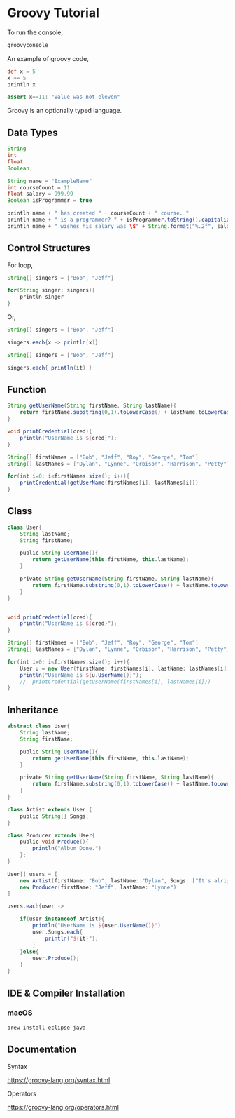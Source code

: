 # Groovy Tutorial

To run the console,

```bash
groovyconsole
```

An example of groovy code,

```groovy
def x = 5
x += 5
println x

assert x==11: "Value was not eleven"
```

Groovy is an optionally typed language.

## Data Types

```groovy
String
int
float
Boolean
```

```groovy
String name = "ExampleName"
int courseCount = 11
float salary = 999.99
Boolean isProgrammer = true

println name + " has created " + courseCount + " course. "
println name + " is a programmer? " + isProgrammer.toString().capitalize()
println name + " wishes his salary was \$" + String.format("%.2f", salary)
```

## Control Structures

For loop,

```groovy
String[] singers = ["Bob", "Jeff"]

for(String singer: singers){
    println singer
}
```

Or,

```groovy
String[] singers = ["Bob", "Jeff"]

singers.each{x -> println(x)}
```

```groovy
String[] singers = ["Bob", "Jeff"]

singers.each{ println(it) }
```

## Function

```groovy
String getUserName(String firstName, String lastName){
    return firstName.substring(0,1).toLowerCase() + lastName.toLowerCase();
}

void printCredential(cred){
    println("UserName is ${cred}");
}

String[] firstNames = ["Bob", "Jeff", "Roy", "George", "Tom"]
String[] lastNames = ["Dylan", "Lynne", "Orbison", "Harrison", "Petty"]

for(int i=0; i<firstNames.size(); i++){
    printCredential(getUserName(firstNames[i], lastNames[i]))
}
```

## Class

```groovy
class User{
    String lastName;
    String firstName;

    public String UserName(){
        return getUserName(this.firstName, this.lastName);
    }

    private String getUserName(String firstName, String lastName){
        return firstName.substring(0,1).toLowerCase() + lastName.toLowerCase();
    }
}


void printCredential(cred){
    println("UserName is ${cred}");
}

String[] firstNames = ["Bob", "Jeff", "Roy", "George", "Tom"]
String[] lastNames = ["Dylan", "Lynne", "Orbison", "Harrison", "Petty"]

for(int i=0; i<firstNames.size(); i++){
    User u = new User(firstName: firstNames[i], lastName: lastNames[i]);
    println("UserName is ${u.UserName()}");
    //  printCredential(getUserName(firstNames[i], lastNames[i]))
}
```

## Inheritance

```groovy
abstract class User{
    String lastName;
    String firstName;

    public String UserName(){
        return getUserName(this.firstName, this.lastName);
    }

    private String getUserName(String firstName, String lastName){
        return firstName.substring(0,1).toLowerCase() + lastName.toLowerCase();
    }
}

class Artist extends User {
    public String[] Songs;
}

class Producer extends User{
    public void Produce(){
        println("Album Done.")
    };
}

User[] users = [
    new Artist(firstName: "Bob", lastName: "Dylan", Songs: ["It's alright Ma"]),
    new Producer(firstName: "Jeff", lastName: "Lynne")
]

users.each{user ->

    if(user instanceof Artist){
        println("UserName is ${user.UserName()}")
        user.Songs.each{
            println("${it}");
        }
    }else{
        user.Produce();
    }
}
```

## IDE & Compiler Installation

### macOS

```bash
brew install eclipse-java
```

## Documentation

Syntax

<https://groovy-lang.org/syntax.html>

Operators

<https://groovy-lang.org/operators.html>
